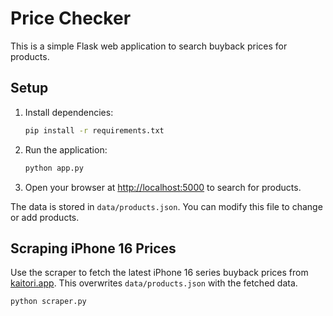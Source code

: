 # Price Checker

This is a simple Flask web application to search buyback prices for products.

## Setup

1. Install dependencies:
   ```bash
   pip install -r requirements.txt
   ```
2. Run the application:
   ```bash
   python app.py
   ```
3. Open your browser at [http://localhost:5000](http://localhost:5000) to search for products.

The data is stored in `data/products.json`. You can modify this file to change or add products.

## Scraping iPhone 16 Prices

Use the scraper to fetch the latest iPhone 16 series buyback prices from [kaitori.app](https://kaitori.app/).
This overwrites `data/products.json` with the fetched data.

```bash
python scraper.py
```
